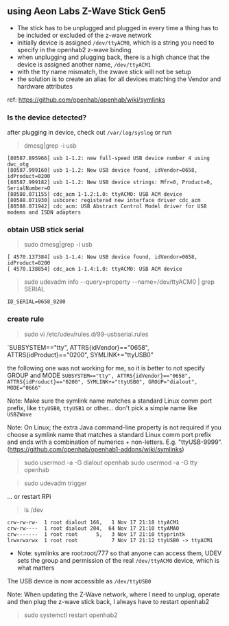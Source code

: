 ## using Aeon Labs Z-Wave Stick Gen5

* The stick has to be unplugged and plugged in every time a thing has to be included or excluded of the z-wave network
* initially device is assigned `/dev/ttyACM0`, which is a string you need to specify in the openhab2 z-wave binding
* when unplugging and plugging back, there is a high chance that the device is assigned another name, `/dev/ttyACM1`
* with the tty name mismatch, the zwave stick will not be setup
* the solution is to create an alias for all devices matching the Vendor and hardware attributes

ref: https://github.com/openhab/openhab/wiki/symlinks

### Is the device detected?

after plugging in device, check out `/var/log/syslog` or run 
> dmesg|grep -i usb

```
[80587.895966] usb 1-1.2: new full-speed USB device number 4 using dwc_otg
[80587.999160] usb 1-1.2: New USB device found, idVendor=0658, idProduct=0200
[80587.999182] usb 1-1.2: New USB device strings: Mfr=0, Product=0, SerialNumber=0
[80588.071155] cdc_acm 1-1.2:1.0: ttyACM0: USB ACM device
[80588.071930] usbcore: registered new interface driver cdc_acm
[80588.071942] cdc_acm: USB Abstract Control Model driver for USB modems and ISDN adapters
```

### obtain USB stick serial

> sudo dmesg|grep -i usb

```
[ 4570.137384] usb 1-1.4: New USB device found, idVendor=0658, idProduct=0200
[ 4570.138854] cdc_acm 1-1.4:1.0: ttyACM0: USB ACM device
```

> sudo udevadm info --query=property --name=/dev/ttyACM0 | grep SERIAL

`ID_SERIAL=0658_0200`

### create rule

> sudo vi  /etc/udev/rules.d/99-usbserial.rules

`SUBSYSTEM=="tty", ATTRS{idVendor}=="0658", ATTRS{idProduct}=="0200", SYMLINK+="ttyUSB0"

the following one was not working for me, so it is better to not specify GROUP and MODE
`SUBSYSTEM=="tty", ATTRS{idVendor}=="0658", ATTRS{idProduct}=="0200", SYMLINK+="ttyUSB0", GROUP="dialout", MODE="0666"`

Note: Make sure the symlink name matches a standard Linux comm port prefix, like `ttyUSB0`, `ttyUSB1` or other... don't pick a simple name like `USBZWave`

Note: On Linux; the extra Java command-line property is not required if you choose a symlink name that matches a standard Linux comm port prefix and ends with a combination of numerics + non-letters. E.g. "ttyUSB-9999". (https://github.com/openhab/openhab1-addons/wiki/symlinks)

> sudo usermod -a -G dialout openhab
> sudo usermod -a -G tty openhab

> sudo udevadm trigger  

... or restart RPi

> ls /dev
```
crw-rw-rw-  1 root dialout 166,   1 Nov 17 21:18 ttyACM1
crw-rw----  1 root dialout 204,  64 Nov 17 21:10 ttyAMA0
crw-------  1 root root      5,   3 Nov 17 21:10 ttyprintk
lrwxrwxrwx  1 root root           7 Nov 17 21:12 ttyUSB0 -> ttyACM1
```

* Note: symlinks are root:root/777 so that anyone can access them, UDEV sets the group and permission of the real `/dev/ttyACM0` device, which is what matters

The USB device is now accessible as `/dev/ttyUSB0`

Note: When updating the Z-Wave network, where I need to unplug, operate and then plug the z-wave stick back, I always have to restart openhab2

> sudo systemctl restart openhab2
